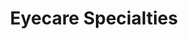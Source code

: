 ---
title: "Eyecare Specialties"
url: /lincoln/eyecare-specialties-pine-lake-road/
shop: Optiker
---